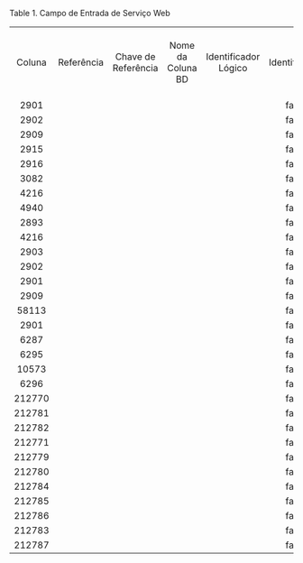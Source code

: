 <div id="d558647e1" class="table">

<div class="table-title">

Table 1. Campo de Entrada de Serviço
Web

</div>

<div class="table-contents">

|        |            |                     |                   |                      |               |                     |                                 |                     |
| :----: | :--------: | :-----------------: | :---------------: | :------------------: | :-----------: | :-----------------: | :-----------------------------: | :-----------------: |
| Coluna | Referência | Chave de Referência | Nome da Coluna BD | Identificador Lógico | Identificador | Permitir Valor Nulo | Campo de Entrada de Serviço Web | Tipo de Serviço Web |
|  2901  |            |                     |                   |                      |     false     |        false        |              50000              |        50001        |
|  2902  |            |                     |                   |                      |     false     |        false        |              50001              |        50001        |
|  2909  |            |                     |                   |                      |     false     |        false        |              50002              |        50001        |
|  2915  |            |                     |                   |                      |     false     |        false        |              50003              |        50001        |
|  2916  |            |                     |                   |                      |     false     |        false        |              50004              |        50001        |
|  3082  |            |                     |                   |                      |     false     |        false        |              50005              |        50001        |
|  4216  |            |                     |                   |                      |     false     |        false        |              50006              |        50001        |
|  4940  |            |                     |                   |                      |     false     |        false        |              50007              |        50001        |
|  2893  |            |                     |                   |                      |     false     |        false        |             5000000             |       5000000       |
|  4216  |            |                     |                   |                      |     false     |        false        |             5000001             |       5000000       |
|  2903  |            |                     |                   |                      |     false     |        false        |             5000002             |       5000000       |
|  2902  |            |                     |                   |                      |     false     |        false        |             5000003             |       5000000       |
|  2901  |            |                     |                   |                      |     false     |        false        |             5000004             |       5000000       |
|  2909  |            |                     |                   |                      |     false     |        false        |             5000005             |       5000000       |
| 58113  |            |                     |                   |                      |     false     |        false        |             5000006             |       5000000       |
|  2901  |            |                     |                   |                      |     false     |        false        |             5000007             |       5000001       |
|  6287  |            |                     |                   |                      |     false     |        false        |             5000008             |       5000002       |
|  6295  |            |                     |                   |                      |     false     |        false        |             5000009             |       5000004       |
| 10573  |            |                     |                   |                      |     false     |        false        |             5000010             |       5000004       |
|  6296  |            |                     |                   |                      |     false     |        false        |             5000011             |       5000004       |
| 212770 |            |                     |                   |                      |     false     |        false        |             5000012             |       5000005       |
| 212781 |            |                     |                   |                      |     false     |        false        |             5000013             |       5000005       |
| 212782 |            |                     |                   |                      |     false     |        false        |             5000014             |       5000005       |
| 212771 |            |                     |                   |                      |     false     |        false        |             5000015             |       5000005       |
| 212779 |            |                     |                   |                      |     false     |        false        |             5000017             |       5000005       |
| 212780 |            |                     |                   |                      |     false     |        false        |             5000018             |       5000005       |
| 212784 |            |                     |                   |                      |     false     |        false        |             5000019             |       5000005       |
| 212785 |            |                     |                   |                      |     false     |        false        |             5000020             |       5000005       |
| 212786 |            |                     |                   |                      |     false     |        false        |             5000021             |       5000005       |
| 212783 |            |                     |                   |                      |     false     |        false        |             5000022             |       5000005       |
| 212787 |            |                     |                   |                      |     false     |        false        |             5000025             |       5000005       |

</div>

</div>
